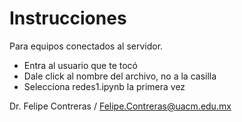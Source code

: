 # Instrucciones

Para equipos conectados al servidor.

* Entra al usuario que te tocó
* Dale click al nombre del archivo, no a la casilla
* Selecciona redes1.ipynb la primera vez

Dr. Felipe Contreras / Felipe.Contreras@uacm.edu.mx
